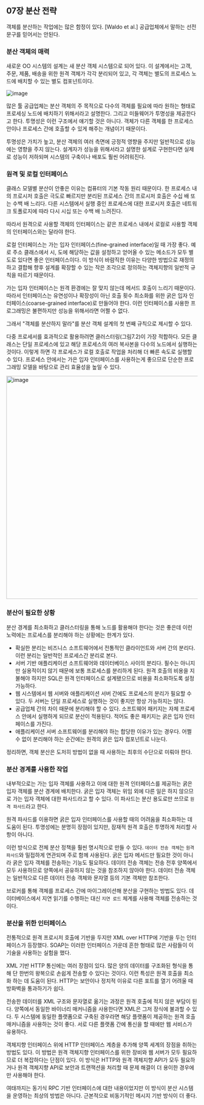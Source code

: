 ## 07장 분산 전략

객체를 분산하는 작업에는 많은 함정이 있다. [Waldo et al.] 공급업체에서 말하는 선전 문구를 믿어서는 안된다.

### 분산 객체의 매력

새로운 OO 시스템의 설계는 새 분산 객체 시스템으로 되어 있다. 이 설계에서는 고객, 주문, 제품, 배송을 위한 원격 객체가 각각 분리되어 있고, 각 객체는 별도의 프로세스 노드에 배치할 수 있는 별도 컴포넌트이다.

![image](https://github.com/jongfeel/BookReview/assets/17442457/18df1e30-08d7-4381-8c79-fa48d97a5df5)

많은 툴 공급업체는 분산 객체의 주 목적으로 다수의 객체를 필요에 따라 원하는 형태로 프로세싱 노드에 배치하기 위해서라고 설명한다. 그리고 미들웨어가 투명성을 제공한다고 한다. 투명성은 이런 구조에서 얘기할 것은 아니다. 객체가 다른 객체를 한 프로세스 안이나 프로세스 간에 호출할 수 있게 해주는 개념이기 때문이다.

투명성은 가치가 높고, 분산 객체의 여러 측면에 긍정적 영향을 주지만 일반적으로 성능에는 영향을 주지 않는다. 설계자가 성능을 위해서라고 설명한 설계로 구현한다면 실제로 성능이 저하되며 시스템의 구축이나 배포도 훨씬 어려워진다.

### 원격 및 로컬 인터페이스

클래스 모델별 분산이 안좋은 이유는 컴퓨터의 기본 작동 원리 때문이다. 한 프로세스 내의 프로시저 호출은 극도로 빠르지만 분리된 프로세스 간의 프로시저 호출은 수십 배 또는 수백 배 느리다. 다른 시스템에서 실행 중인 프로세스에 대한 프로시저 호출은 네트워크 토폴로지에 따라 다시 시십 또는 수백 배 느려진다.

따라서 원격으로 사용할 객체의 인터페이스는 같은 프로세스 내에서 로컬로 사용할 객체의 인터페이스와는 달라야 한다.

로컬 인터페이스는 가는 입자 인터페이스(fine-grained interface)일 때 가장 좋다. 예로 주소 클래스에서 시, 도에 해당하는 값을 설정하고 얻어올 수 있는 메소드가 모두 별도로 있다면 좋은 인터페이스이다. 이 방식이 바람직한 이유는 다양한 방법으로 재정의하고 결합해 향후 설계를 확장할 수 있는 작은 조각으로 정의하는 객체지향의 일반적 규칙을 따르기 때문이다.

가는 입자 인터페이스는 원격 환경에는 잘 맞지 않는데 메서드 호출이 느리기 때문이다. 따라서 인터페이스는 유연성이나 확장성이 아닌 호출 횟수 최소화를 위한 굵은 입자 인터페이스(coarse-grained interface)로 만들어야 한다. 이런 인터페이스를 사용한 프로그래밍은 불편하지만 성능을 위해서라면 어쩔 수 없다.

그래서 "객체를 분산하지 말라"를 분산 객체 설계의 첫 번째 규칙으로 제시할 수 있다.

다중 프로세서를 효과적으로 활용하려면 클러스터링(그림7.2)이 가장 적합하다. 모든 클래스는 단일 프로세스에 있고 해당 프로세스의 여러 복사본을 다수의 노드에서 실행하는 것이다. 이렇게 하면 각 프로세스가 로컬 호출로 작업을 처리해 더 빠른 속도로 실행할 수 있다. 프로세스 안에서는 가은 입자 인터페이스를 사용하는게 좋으므로 단순한 프로그래밍 모델을 바탕으로 관리 효율성을 높일 수 있다.

<img width="587" alt="image" src="https://github.com/jongfeel/BookReview/assets/17442457/6a32f47d-0402-40cb-8ba5-9209fbb71072">

### 분산이 필요한 상황

분산 경계를 최소화하고 클러스터링을 통해 노드를 활용해야 한다는 것은 좋은데 이런 노력에는 프로세스를 분리해야 하는 상황에는 한계가 있다.

- 확실한 분리는 비즈니스 소프트웨어에서 전통적인 클라이언트와 서버 간의 분리다. 이런 분리는 일반적인 프로세스간 분리로 본다.
- 서버 기반 애플리케이션 소프트웨어와 데이터베이스 사이의 분리다. 필수는 아니지만 실용적이지 않기 때문에 보통 프로세스를 분리하게 된다. 원격 호출의 비용을 지불해야 하지만 SQL은 원격 인터페이스로 설계됐으므로 비용을 최소화하도록 설정 가능하다.
- 웹 시스템에서 웹 서버와 애플리케이션 서버 간에도 프로세스의 분리가 필요할 수 있다. 두 서버는 단일 프로세스로 실행하는 것이 좋지만 항상 가능하지는 않다.
- 공급업체 간의 차이 때문에 분리해야 할 수 있다. 소프트웨어 패키지는 자체 프로세스 안에서 실행하게 되므로 분산이 적용된다. 적어도 좋은 패키지는 굵은 입자 인터페이스를 가진다.
- 애플리케이션 서버 소프트웨어를 분리해야 하는 합당한 이유가 있는 경우다. 어쩔 수 없이 분리해야 하는 순간에는 원격의 굵은 입자 컴포넌트로 나눈다.

정리하면, 객체 분산은 도저히 방법이 없을 때 사용하는 최후의 수단으로 미뤄야 한다.

### 분산 경계를 사용한 작업

내부적으로는 가는 입자 객체를 사용하고 이에 대한 원격 인터페이스를 제공하는 굵은 입자 객체를 분산 경계에 배치한다.
굵은 입자 객체는 위임 외에 다른 일은 하지 않으므로 가는 입자 객체에 대한 파사드라고 할 수 있다.
이 파사드는 분산 용도로만 쓰므로 `원격 파사드`라고 한다.

원격 파사드를 이용하면 굵은 입자 인터페이스를 사용할 때의 어려움을 최소화하는 데 도움이 된다. 투명성에는 분명히 장점이 있지만, 잠재적 원격 호출은 투명하게 처리할 사항이 아니다.

이런 방식으로 전체 분산 정책을 훨씬 명시적으로 만들 수 있다. `데이터 전송 객체`는 `원격 파사드`와 밀접하게 연관되며 주로 함께 사용된다. 굵은 입자 메서드만 필요한 것이 아니라 굵은 입자 객체를 전송하는 기능도 필요하다. 데이터 전송 객체는 전송 전후 양쪽에서 모두 사용하므로 양쪽에서 공유하지 않는 것을 참조하지 않아야 한다. 데이터 전송 객체는 일반적으로 다른 데이터 전송 객체와 문자열 등의 기본 객체만 참조한다.

브로커를 통해 객체를 프로세스 간에 마이그레이션해 분산을 구현하는 방법도 있다. 데이터베이스에서 지연 읽기를 수행하는 대신 `지연 로드` 체계를 사용해 객체를 전송하는 것이다.

### 분산을 위한 인터페이스

전통적으로 원격 프로시저 호출에 기반을 두지만 XML over HTTP에 기반을 두는 인터페이스가 등장했다.
SOAP는 이러한 인터페이스 가운데 흔한 형태로 많은 사람들이 이 기술을 사용하는 실험을 했다.

XML 기반 HTTP 통신에는 여러 장점이 있다. 많은 양의 데이터를 구조화된 형식을 통해 단 한번의 왕복으로 손쉽게 전송할 수 있다는 것이다. 이런 특성은 원격 호출을 최소화 하는 데 도움이 된다. HTTP는 보안이나 정치적 이유로 다른 포트를 열기 어려울 때 방화벽을 통과하기가 쉽다.

전송한 데이터를 XML 구조와 문자열로 옮기는 과정은 원격 호출에 적지 않은 부담이 된다. 양쪽에서 동일한 바이너리 매커니즘을 사용한다면 XML은 그저 장식에 불과할 수 있다. 두 시스템에 동일한 플랫폼으로 구축된 경우라면 해당 플랫폼이 제공하는 원격 호출 매커니즘을 사용하는 것이 좋다. 서로 다른 플랫폼 간에 통신을 할 때에만 웹 서비스가 유용하다.

객체지향 인터페이스 위에 HTTP 인터페이스 계층을 추가해 양쪽 세계의 장점을 취하는 방법도 있다. 이 방법은 원격 객체지향 인터페이스를 위한 장비와 웹 서버가 모두 필요하므로 더 복잡하다는 단점이 있다. 이 방식은 HTTP와 원격 객체지향 API가 모두 필요하거나 원격 객체지향 API로 보안과 트랜잭션을 처리할 때 문제 해결이 더 용이한 경우에만 사용해야 한다.

여태까지는 동기식 RPC 기반 인터페이스에 대한 내용이었지만 이 방식이 분산 시스템을 운영하는 최상의 방법은 아니다. 근본적으로 비동기적인 메시지 기반 방식이 더 좋다.
